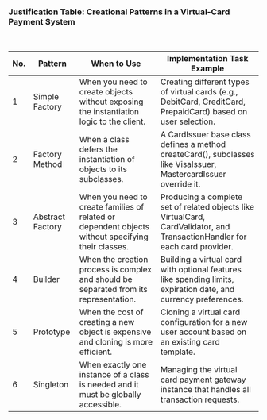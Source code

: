 ### **Justification Table: Creational Patterns in a Virtual-Card Payment System**
<br>

| No. | Pattern          | When to Use                                                                                        | Implementation Task Example                                                                                                 |
| --- | ---------------- | -------------------------------------------------------------------------------------------------- | --------------------------------------------------------------------------------------------------------------------------- |
| 1   | Simple Factory   | When you need to create objects without exposing the instantiation logic to the client.            | Creating different types of virtual cards (e.g., DebitCard, CreditCard, PrepaidCard) based on user selection.               |
| 2   | Factory Method   | When a class defers the instantiation of objects to its subclasses.                                | A CardIssuer base class defines a method createCard(), subclasses like VisaIssuer, MastercardIssuer override it.            |
| 3   | Abstract Factory | When you need to create families of related or dependent objects without specifying their classes. | Producing a complete set of related objects like VirtualCard, CardValidator, and TransactionHandler for each card provider. |
| 4   | Builder          | When the creation process is complex and should be separated from its representation.              | Building a virtual card with optional features like spending limits, expiration date, and currency preferences.             |
| 5   | Prototype        | When the cost of creating a new object is expensive and cloning is more efficient.                 | Cloning a virtual card configuration for a new user account based on an existing card template.                             |
| 6   | Singleton        | When exactly one instance of a class is needed and it must be globally accessible.                 | Managing the virtual card payment gateway instance that handles all transaction requests.                                   |
